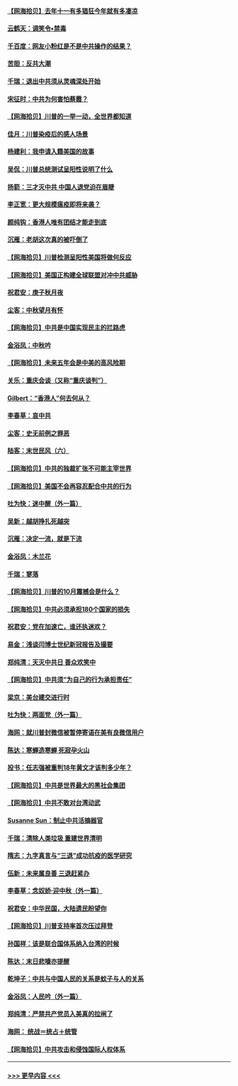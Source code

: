#### [【网海拾贝】去年十一有多猖狂今年就有多凄凉](../pages/nsc993/n12463649.md?t=10100502) 
#### [云鹤天：调笑令▪禁毒](../pages/nsc993/n12462975.md?t=10100502) 
#### [千百度：网友小粉红是不是中共操作的结果？](../pages/nsc993/n12461025.md?t=10100502) 
#### [苦胆：反共大潮](../pages/nsc993/n12459469.md?t=10100502) 
#### [千瑞：退出中共须从灵魂深处开始](../pages/nsc993/n12459437.md?t=10100502) 
#### [宋征时：中共为何害怕蔡霞？](../pages/nsc993/n12459097.md?t=10100502) 
#### [【网海拾贝】川普的一举一动，全世界都知道](../pages/nsc993/n12458825.md?t=10100502) 
#### [佳月：川普染疫后的感人场景](../pages/nsc993/n12456994.md?t=10100502) 
#### [杨建利：我申请入籍美国的故事](../pages/nsc993/n12455635.md?t=10100502) 
#### [吴侃：川普总统测试呈阳性说明了什么](../pages/nsc993/n12451869.md?t=10100502) 
#### [扬箭：三才灭中共 中国人退党迫在眉睫](../pages/nsc993/n12451842.md?t=10100502) 
#### [李正宽：更大规模瘟疫即将来袭？](../pages/nsc993/n12451455.md?t=10100502) 
#### [颜纯钩：香港人唯有团结才能走到底](../pages/nsc993/n12450870.md?t=10100502) 
#### [沉雁：老胡这次真的被吓倒了](../pages/nsc993/n12449796.md?t=10100502) 
#### [【网海拾贝】川普检测呈阳性美国将做何反应](../pages/nsc993/n12449042.md?t=10100502) 
#### [【网海拾贝】美国正构建全球联盟对冲中共威胁](../pages/nsc993/n12446580.md?t=10100502) 
#### [祝君安：庚子秋月夜](../pages/nsc993/n12445870.md?t=10100502) 
#### [尘客：中秋望月有怀](../pages/nsc993/n12444632.md?t=10100502) 
#### [【网海拾贝】中共是中国实现民主的拦路虎](../pages/nsc993/n12443573.md?t=10100502) 
#### [金浴凤：中秋吟](../pages/nsc993/n12441773.md?t=10100502) 
#### [【网海拾贝】未来五年会是中美的高风险期](../pages/nsc993/n12440760.md?t=10100502) 
#### [关乐：重庆会谈（又称“重庆谈判”）](../pages/nsc993/n12437525.md?t=10100502) 
#### [Gilbert：“香港人”何去何从？](../pages/nsc993/n12435894.md?t=10100502) 
#### [李春草：哀中共](../pages/nsc993/n12435874.md?t=10100502) 
#### [尘客：史无前例之罪恶](../pages/nsc993/n12435762.md?t=10100502) 
#### [陆客：末世民风（六）](../pages/nsc993/n12435354.md?t=10100502) 
#### [【网海拾贝】中共的独裁扩张不可能主宰世界](../pages/nsc993/n12435151.md?t=10100502) 
#### [【网海拾贝】美国不会再容忍配合中共的行为](../pages/nsc993/n12433808.md?t=10100502) 
#### [吐为快：迷中醒（外一篇）](../pages/nsc993/n12433585.md?t=10100502) 
#### [吴新：越胡挣扎死越突](../pages/nsc993/n12433562.md?t=10100502) 
#### [沉雁：决定一流，就是下流](../pages/nsc993/n12432128.md?t=10100502) 
#### [金浴凤：木兰花](../pages/nsc993/n12432124.md?t=10100502) 
#### [千瑞：寥落](../pages/nsc993/n12432071.md?t=10100502) 
#### [【网海拾贝】川普的10月震撼会是什么？](../pages/nsc993/n12431624.md?t=10100502) 
#### [【网海拾贝】中共必须承担180个国家的损失](../pages/nsc993/n12428893.md?t=10100502) 
#### [祝君安：党在加速亡，谁还执迷欢？](../pages/nsc993/n12428652.md?t=10100502) 
#### [易金：浅谈闫博士世纪新冠报告及撮要](../pages/nsc993/n12426822.md?t=10100502) 
#### [郑纯清：天灭中共日 善众欢笑中](../pages/nsc993/n12426784.md?t=10100502) 
#### [【网海拾贝】中共须“为自己的行为承担责任”](../pages/nsc993/n12426067.md?t=10100502) 
#### [梁京：美台建交进行时](../pages/nsc993/n12424066.md?t=10100502) 
#### [吐为快：两面党（外一篇）](../pages/nsc993/n12424043.md?t=10100502) 
#### [海网：就川普封微信被暂停寄语在美有良微信用户](../pages/nsc993/n12424021.md?t=10100502) 
#### [陈达：寒蝉造寒蝉 死寂孕火山](../pages/nsc993/n12423958.md?t=10100502) 
#### [投书：任志强被重判18年黄文才该判多少年？](../pages/nsc993/n12423672.md?t=10100502) 
#### [【网海拾贝】中共是世界最大的黑社会集团](../pages/nsc993/n12423543.md?t=10100502) 
#### [【网海拾贝】中共不敢对台湾动武](../pages/nsc993/n12421418.md?t=10100502) 
#### [Susanne Sun：制止中共活摘器官](../pages/nsc993/n12419654.md?t=10100502) 
#### [千瑞：清除人类垃圾 重建世界清明](../pages/nsc993/n12419414.md?t=10100502) 
#### [隋志：九字真言与“三退”成功抗疫的医学研究](../pages/nsc993/n12419248.md?t=10100502) 
#### [伍新：未来属良善 三退赶紧办](../pages/nsc993/n12418496.md?t=10100502) 
#### [李春草：念奴娇·迎中秋（外一篇）](../pages/nsc993/n12418465.md?t=10100502) 
#### [祝君安：中华民国，大陆遗民盼望你](../pages/nsc993/n12418089.md?t=10100502) 
#### [【网海拾贝】川普支持率首次压过拜登](../pages/nsc993/n12418050.md?t=10100502) 
#### [孙国祥：该是联合国体系纳入台湾的时候](../pages/nsc993/n12417369.md?t=10100502) 
#### [陈达：末日悲嚎亦提醒](../pages/nsc993/n12416736.md?t=10100502) 
#### [乾坤子：中共与中国人民的关系是蚊子与人的关系](../pages/nsc993/n12416632.md?t=10100502) 
#### [金浴凤：人民吟（外一篇）](../pages/nsc993/n12416567.md?t=10100502) 
#### [郑纯清：严禁共产党员入美真的拉闸了](../pages/nsc993/n12416550.md?t=10100502) 
#### [海网： 统战＝统占＋统管](../pages/nsc993/n12416404.md?t=10100502) 
#### [【网海拾贝】中共攻击和侵蚀国际人权体系](../pages/nsc993/n12416250.md?t=10100502) 

----
#### [ >>> 更早内容 <<< ](../indexes/nsc993-earlier.md)
